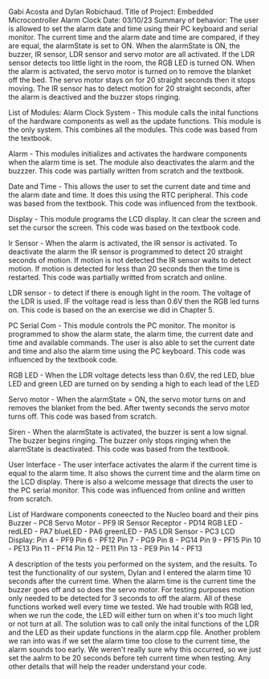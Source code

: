 Gabi Acosta and Dylan Robichaud. Title of Project: Embedded Microcontroller Alarm Clock Date: 03/10/23
Summary of behavior:
The user is allowed to set the alarm date and time using their PC keyboard and serial monitor. The current time and the alarm date and time are compared, if they are equal, the alarmState is set to ON. When the alarmState is ON, the buzzer, IR sensor, LDR sensor and servo motor are all activated. If the LDR sensor detects too little light in the room, the RGB LED is turned ON. When the alarm is activated, the servo motor is turned on to remove the blanket off the bed. The servo motor stays on for 20 straight seconds then it stops moving. The IR sensor has to detect motion for 20 straight seconds, after the alarm is deactived and the buzzer stops ringing.

List of Modules:
Alarm Clock System - This module calls the inital functions of the hardware components as well as the update functions. This module is the only system. This combines all the modules. This code was based from the textbook. 

Alarm - This modules initializes and activates the hardware components when the alarm time is set. The module also deactivates the alarm and the buzzzer. This code was partially written from scratch and the textbook. 

Date and Time - This allows the user to set the current date and time and the alarm date and time. It does this using the RTC peripheral. This code was based from the textbook. This code was influenced from the textbook. 

Display - This module programs the LCD display. It can clear the screen and set the cursor the screen. This code was based on the textbook code.


Ir Sensor - When the alarm is activated, the IR sensor is activated. To deactivate the alarm the IR sensor is programmed to detect 20 straight seconds of motion. If motion is not detected the IR sensor waits to detect motion. If motion is detected for less than 20 seconds then the time is restarted. This code was partially writted from scratch and online. 

LDR sensor - to detect if there is enough light in the room. The voltage of the LDR is used. IF the voltage read is less than 0.6V then the RGB led turns on. This code is based on the an exercise we did in Chapter 5.

PC Serial Com - This module controls the PC monitor. The monitor is programmed to show the alarm state, the alarm time, the current date and time and available commands. The user is also able to set the current date and time and also the alarm time using the PC keyboard. This code was influenced by the textbook code.

RGB LED - When the LDR voltage detects less than 0.6V, the red LED, blue LED and green LED are turned on by sending a high to each lead of the LED

Servo motor - When the alarmState = ON, the servo motor turns on and removes the blanket from the bed. After twenty seconds the servo motor turns off. This code was based from scratch.

Siren - When the alarmState is activated, the buzzer is sent a low signal. The buzzer begins ringing. The buzzer only stops ringing when the alarmState is deactivated. This code was based from the textbook.

User Interface - The user interface activates the alarm if the current time is equal to the alarm time. It also shows the current time and the alarm time on the LCD display. There is also a welcome message that directs the user to the PC serial monitor.  This code was influenced from online and written from scratch. 

List of Hardware components coneected to the Nucleo board and their pins
Buzzer - PC8
Servo Motor - PF9
IR Sensor Receptor - PD14
RGB LED - redLED - PA7 blueLED - PA6 greenLED - PA5
LDR Sensor - PC3
LCD Display:
Pin 4 - PF9
Pin 6 - PF12
Pin 7 - PG9
Pin 8 - PG14
Pin 9 - PF15
Pin 10 - PE13
Pin 11 - PF14
Pin 12 - PE11
Pin 13 - PE9
Pin 14 - PF13

A description of the tests you performed on the system, and the results.
To test the functionality of our system, Dylan and I entered the alarm time 10 seconds after the current time. When the alarm time is the current time the buzzer goes off and so does the servo motor. For testing purposes motion only needed to be detected for 3 seconds to off the alarm. All of these functions worked well every time we tested. We had trouble with RGB led, when we run the code, the LED will either turn on when it's too much light or not turn at all. The solution was to call only the inital functions of the LDR and the LED as their update functions in the alarm.cpp file. Another problem we ran into was if we set the alarm time too close to the current time, the alarm sounds too early. We weren't really sure why this occurred, so we just set the aalrm to be 20 seconds before teh current time when testing.
Any other details that will help the reader understand your code.
